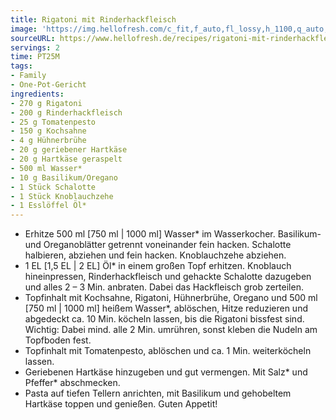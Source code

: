 ```yaml
---
title: Rigatoni mit Rinderhackfleisch
image: 'https://img.hellofresh.com/c_fit,f_auto,fl_lossy,h_1100,q_auto,w_2600/hellofresh_s3/image/rigatoni-mit-rinderhackfleisch-541b3bb2.jpg'
sourceURL: https://www.hellofresh.de/recipes/rigatoni-mit-rinderhackfleisch-62fbdf69cffffb46e006c074
servings: 2
time: PT25M
tags:
- Family
- One-Pot-Gericht
ingredients:
- 270 g Rigatoni
- 200 g Rinderhackfleisch
- 25 g Tomatenpesto
- 150 g Kochsahne
- 4 g Hühnerbrühe
- 20 g geriebener Hartkäse
- 20 g Hartkäse geraspelt
- 500 ml Wasser*
- 10 g Basilikum/Oregano
- 1 Stück Schalotte
- 1 Stück Knoblauchzehe
- 1 Esslöffel Öl*
---
```


- Erhitze 500 ml [750 ml | 1000 ml] Wasser\* im Wasserkocher.  Basilikum- und Oreganoblätter getrennt voneinander fein hacken.  Schalotte halbieren, abziehen und fein hacken.  Knoblauchzehe abziehen.
- 1 EL [1,5 EL | 2 EL] Öl\* in einem großen Topf erhitzen. Knoblauch hineinpressen, Rinderhackfleisch und gehackte Schalotte dazugeben und alles 2 – 3 Min. anbraten. Dabei das Hackfleisch grob zerteilen.
- Topfinhalt mit Kochsahne, Rigatoni, Hühnerbrühe, Oregano und 500 ml [750 ml | 1000 ml] heißem Wasser\*, ablöschen, Hitze reduzieren und abgedeckt ca. 10 Min. köcheln lassen, bis die Rigatoni bissfest sind.  Wichtig: Dabei mind. alle 2 Min. umrühren, sonst kleben die Nudeln am Topfboden fest.
- Topfinhalt mit Tomatenpesto, ablöschen und ca. 1 Min. weiterköcheln lassen.
- Geriebenen Hartkäse hinzugeben und gut vermengen. Mit Salz\* und Pfeffer\* abschmecken.
- Pasta auf tiefen Tellern anrichten, mit Basilikum und gehobeltem Hartkäse toppen und genießen.  Guten Appetit!
